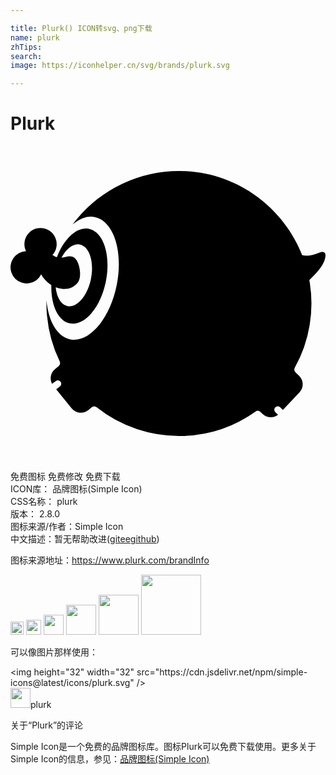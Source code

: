```yaml
---

title: Plurk() ICON转svg、png下载
name: plurk
zhTips: 
search: 
image: https://iconhelper.cn/svg/brands/plurk.svg

---
```


# Plurk  <small style="font-size: 60%;font-weight: 100"></small>

<div id="svg" class="svg-wrap">
<svg role="img" viewBox="0 0 24 24" xmlns="http://www.w3.org/2000/svg"><title>Plurk icon</title><path d="M12.902 1.906a10.065 10.065 0 0 0-7.88 3.707 10.18 10.18 0 0 0-.283.357l.004-.003c.232-.196.473-.345.717-.445l.058-.023c.299-.112.602-.147.9-.088 1.44.289 2.19 2.609 1.675 5.183-.515 2.574-2.1 4.427-3.54 4.139-1.01-.202-1.678-1.405-1.812-2.992v-.005.052c-.003.132-.003.266 0 .4v.073l.002.059c.005.149.013.296.024.443.005.067.012.134.019.2a10.032 10.032 0 0 0 .961 3.443c.06.126.03.276-.078.363l-.277.226a.906.906 0 0 0-.29.97c0 .006.003.01.006.017a.955.955 0 0 0 .059.142l.05-.039.23-.174a.261.261 0 1 1 .316.416l-.245.186-.037.028 1.177 1.448a.91.91 0 0 0 1.275.131l.258-.21a.298.298 0 0 1 .374 0 10.05 10.05 0 0 0 6.527 2.181 10.042 10.042 0 0 0 5.572-1.855.298.298 0 0 1 .38.025l.163.156a.909.909 0 0 0 1.179.059l-.004-.004-.21-.197a.262.262 0 0 1 .358-.382l.225.21 1.26-1.326a.91.91 0 0 0-.033-1.282l-.263-.25a.297.297 0 0 1-.054-.36 10.06 10.06 0 0 0 1.103-6.671c.301-.278.853-.824 1.069-1.292.231-.502.29-1.02-.323-.792-.476.177-.842.291-1.286.19-1.417-3.593-4.847-6.193-8.851-6.4a9.71 9.71 0 0 0-.473-.014zM2.265 6.247a1.228 1.228 0 0 0-1.082 1.764 1.23 1.23 0 1 0 .754 2.236c.177-.124.306-.289.395-.47.186.342.46.627.778.823a5.59 5.59 0 0 0 .017.6c.102 1.228.62 2.16 1.401 2.316 1.114.223 2.34-1.21 2.738-3.2.399-1.99-.181-3.784-1.295-4.007-.434-.087-.885.08-1.298.432-.45.383-.854.988-1.14 1.73-.01-.002-.02-.003-.03-.007-.14-.04-.215-.131-.312-.152a1.23 1.23 0 0 0-.926-2.065zm2.862 1.244c.054 0 .107.004.16.015.726.143 1.104 1.312.844 2.608-.259 1.298-1.058 2.23-1.783 2.085-.493-.098-.824-.67-.905-1.433.181.07.37.113.56.122.527.024.871-.154 1.14-.513.346-.465.084-1.753-.374-1.92-.356-.13-.567.027-.884.05.16-.298.351-.544.557-.72.219-.185.453-.292.686-.295z"/></svg>
</div>
<detail full-name='plurk'></detail>

<div class="detail-page">
<p>
<span><span class="badge-success badge">免费图标</span> <span class="badge-success badge">免费修改</span>  <span class="badge-success badge">免费下载</span> </span>
<br/>
<span>
ICON库：
<span class="badge-secondary badge">品牌图标(Simple Icon)</span> 
</span>
<br/>
<span>
CSS名称：
<span class="badge-secondary badge">plurk</span> 
</span>

<br/>
<span>
版本：
<span class="badge-secondary badge">2.8.0</span> 
</span>
<br/>
<span>图标来源/作者：<span class="badge-light badge">Simple Icon</span></span> 
<br/>
<span class="zh-detail">中文描述：暂无<span class="help-link"><span>帮助改进</span>(<a href="https://gitee.com/liuwave/icon-helper/edit/master/json/brands/plurk.json" target="_blank" rel="noopener noreferrer">gitee</a><a href="https://github.com/liuwave/icon-helper/edit/master/json/brands/plurk.json" target="_blank" rel="noopener noreferrer">github</a></span>)</span><br/>
</p>
</div><div class="description description alert alert-light"><p>图标来源地址：<a href="https://www.plurk.com/brandInfo" target="_blank" rel="noopener noreferrer">https://www.plurk.com/brandInfo</a></p></div>
<div class="alert alert-dark">
<img height="21" width="21" src="https://cdn.jsdelivr.net/npm/simple-icons@latest/icons/plurk.svg" />
<img height="24" width="24" src="https://cdn.jsdelivr.net/npm/simple-icons@latest/icons/plurk.svg" />
<img height="32" width="32" src="https://cdn.jsdelivr.net/npm/simple-icons@latest/icons/plurk.svg" />
<img height="48" width="48" src="https://cdn.jsdelivr.net/npm/simple-icons@latest/icons/plurk.svg" />
<img height="64" width="64" src="https://cdn.jsdelivr.net/npm/simple-icons@latest/icons/plurk.svg" />
<img height="96" width="96" src="https://cdn.jsdelivr.net/npm/simple-icons@latest/icons/plurk.svg" />

</div>
<div>
  <p>可以像图片那样使用：    
  </p>
  <div class="alert alert-primary" style="font-size: 14px">
    &lt;img height="32" width="32" src="https://cdn.jsdelivr.net/npm/simple-icons@latest/icons/plurk.svg" /&gt;
    <copy-btn content='<img height="32" width="32" src="https://cdn.jsdelivr.net/npm/simple-icons@latest/icons/plurk.svg" />'></copy-btn>
  </div>
  <div class="alert alert-secondary">
    <img height="32" width="32" src="https://cdn.jsdelivr.net/npm/simple-icons@latest/icons/plurk.svg" />plurk
    <copy-btn content="plurk" btn-title="复制图标名称"></copy-btn>
  </div>
</div>

<Vssue title="关于“Plurk”的评论" >关于“Plurk”的评论</Vssue>


<div><p>Simple Icon是一个免费的品牌图标库。图标Plurk可以免费下载使用。更多关于  Simple Icon的信息，参见：<a target="_blank" href="https://iconhelper.cn/brands.html">品牌图标(Simple Icon)</a>
</p></div>
